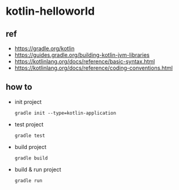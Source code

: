 # kotlin-helloworld

## ref

- https://gradle.org/kotlin
- https://guides.gradle.org/building-kotlin-jvm-libraries
- https://kotlinlang.org/docs/reference/basic-syntax.html
- https://kotlinlang.org/docs/reference/coding-conventions.html


## how to

- init project
  ```
  gradle init --type=kotlin-application
  ```

- test project
  ```
  gradle test
  ```

- build project
  ```
  gradle build
  ```

- build & run project
  ```
  gradle run
  ```
